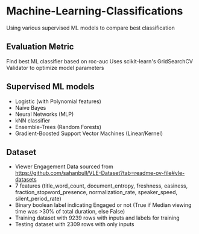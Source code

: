 # Machine-Learning-Classifications
Using various supervised ML models to compare best classification

## Evaluation Metric
Find best ML classifier based on roc-auc 
Uses scikit-learn's GridSearchCV Validator to optimize model parameters

## Supervised ML models
- Logistic (with Polynomial features)
- Naïve Bayes
- Neural Networks (MLP)
- kNN classifier
- Ensemble-Trees (Random Forests)
- Gradient-Boosted Support Vector Machines (Linear/Kernel)

## Dataset
- Viewer Engagement Data sourced from https://github.com/sahanbull/VLE-Dataset?tab=readme-ov-file#vle-datasets
- 7 features (title_word_count, document_entropy, freshness, easiness, fraction_stopword_presence, normalization_rate, speaker_speed, silent_period_rate)
- Binary boolean label indicating Engaged or not (True if Median viewing time was >30% of total duration, else False)
- Training dataset with 9239 rows with inputs and labels for training 
- Testing dataset with 2309 rows with only inputs 
